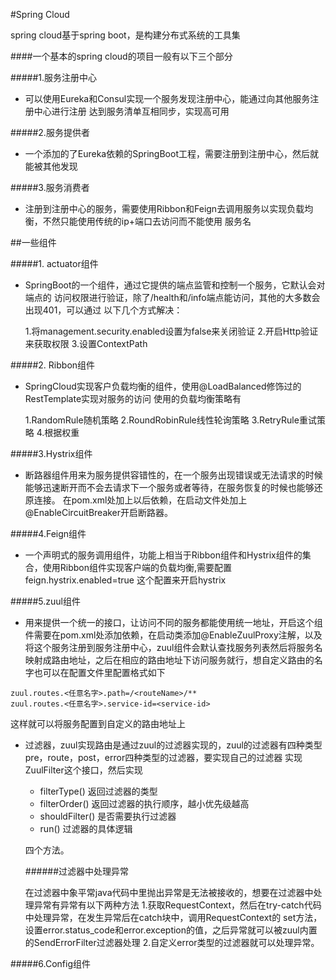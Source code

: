 
#Spring Cloud

spring cloud基于spring boot，是构建分布式系统的工具集

####一个基本的spring cloud的项目一般有以下三个部分

#####1.服务注册中心
*   可以使用Eureka和Consul实现一个服务发现注册中心，能通过向其他服务注册中心进行注册
    达到服务清单互相同步，实现高可用
    
#####2.服务提供者
*   一个添加的了Eureka依赖的SpringBoot工程，需要注册到注册中心，然后就能被其他发现

#####3.服务消费者
*    注册到注册中心的服务，需要使用Ribbon和Feign去调用服务以实现负载均衡，不然只能使用传统的ip+端口去访问而不能使用
服务名


##一些组件

#####1. actuator组件

*   SpringBoot的一个组件，通过它提供的端点监管和控制一个服务，它默认会对端点的
访问权限进行验证，除了/health和/info端点能访问，其他的大多数会出现401，可以通过
以下几个方式解决：

    1.将management.security.enabled设置为false来关闭验证
    2.开启Http验证来获取权限
    3.设置ContextPath

#####2. Ribbon组件

*   SpringCloud实现客户负载均衡的组件，使用@LoadBalanced修饰过的RestTemplate实现对服务的访问
使用的负载均衡策略有

    1.RandomRule随机策略
    2.RoundRobinRule线性轮询策略
    3.RetryRule重试策略
    4.根据权重
	
#####3.Hystrix组件

*    断路器组件用来为服务提供容错性的，在一个服务出现错误或无法请求的时候能够迅速断开而不会去请求下一个服务或者等待，在服务恢复的时候也能够还原连接。
 在pom.xml处加上以后依赖，在启动文件处加上@EnableCircuitBreaker开启断路器。

#####4.Feign组件

*    一个声明式的服务调用组件，功能上相当于Ribbon组件和Hystrix组件的集合，使用Ribbon组件实现客户端的负载均衡,需要配置
 feign.hystrix.enabled=true  这个配置来开启hystrix
    
#####5.zuul组件
*    用来提供一个统一的接口，让访问不同的服务都能使用统一地址，开启这个组件需要在pom.xml处添加依赖，在启动类添加@EnableZuulProxy注解，以及将这个服务注册到服务注册中心，zuul组件会默认查找服务列表然后将服务名映射成路由地址，之后在相应的路由地址下访问服务就行，想自定义路由的名字也可以在配置文件里配置格式如下

    zuul.routes.<任意名字>.path=/<routeName>/**
    zuul.routes.<任意名字>.service-id=<service-id>
  
这样就可以将服务配置到自定义的路由地址上

*    过滤器，zuul实现路由是通过zuul的过滤器实现的，zuul的过滤器有四种类型pre，route，post，error四种类型的过滤器，要实现自己的过滤器
实现ZuulFilter这个接口，然后实现
     
     *    filterType()   返回过滤器的类型
     *    filterOrder()  返回过滤器的执行顺序，越小优先级越高
     *    shouldFilter() 是否需要执行过滤器
     *    run()          过滤器的具体逻辑
     
        四个方法。
 
     ######过滤器中处理异常
     
     在过滤器中象平常java代码中里抛出异常是无法被接收的，想要在过滤器中处理异常有异常有以下两种方法
     1.获取RequestContext，然后在try-catch代码中处理异常，在发生异常后在catch块中，调用RequestContext的
     set方法，设置error.status_code和error.exception的值，之后异常就可以被zuul内置的SendErrorFilter过滤器处理
     2.自定义error类型的过滤器就可以处理异常。
 
 #####6.Config组件
 
